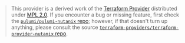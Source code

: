 > This provider is a derived work of the [Terraform Provider](https://github.com/terraform-providers/terraform-provider-nutanix)
> distributed under [MPL 2.0](https://www.mozilla.org/en-US/MPL/2.0/). If you encounter a bug or missing feature,
> first check the [`pulumi/pulumi-nutanix` repo](https://github.com/pulumi/pulumi-nutanix/issues); however, if that doesn't turn up anything,
> please consult the source [`terraform-providers/terraform-provider-nutanix` repo](https://github.com/terraform-providers/terraform-provider-nutanix/issues).